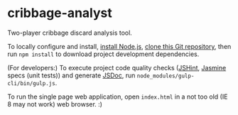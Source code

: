 # cribbage-analyst
Two-player cribbage discard analysis tool.

To locally configure and install, [install Node.js](https://nodejs.org/en/), [clone this Git repository](https://help.github.com/articles/cloning-a-repository/), then run `npm install` to download project development dependencies.

(For developers:) To execute project code quality checks ([JSHint](http://jshint.com/), [Jasmine](http://jasmine.github.io/2.4/introduction.html) specs (unit tests)) and generate [JSDoc](http://usejsdoc.org/index.html), run `node_modules/gulp-cli/bin/gulp.js`.

To run the single page web application, open `index.html` in a not too old (IE 8 may not work) web browser. :)
